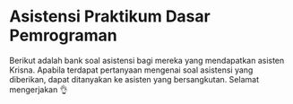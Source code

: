 # Asistensi Praktikum Dasar Pemrograman
Berikut adalah bank soal asistensi bagi mereka yang mendapatkan asisten Krisna. Apabila terdapat pertanyaan mengenai soal asistensi yang diberikan, dapat ditanyakan ke asisten yang bersangkutan. Selamat mengerjakan 👌

